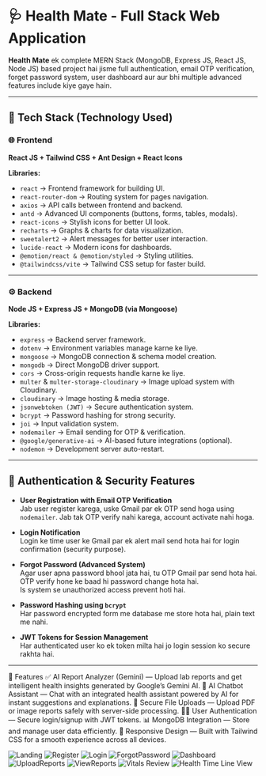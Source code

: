 # 🩺 Health Mate - Full Stack Web Application

**Health Mate** ek complete MERN Stack (MongoDB, Express JS, React JS, Node JS) based project hai jisme full authentication, email OTP verification, forget password system, user dashboard aur aur bhi multiple advanced features include kiye gaye hain.

---

## 🧩 Tech Stack (Technology Used)

### 🌐 Frontend

**React JS + Tailwind CSS + Ant Design + React Icons**

**Libraries:**

- `react` → Frontend framework for building UI.
- `react-router-dom` → Routing system for pages navigation.
- `axios` → API calls between frontend and backend.
- `antd` → Advanced UI components (buttons, forms, tables, modals).
- `react-icons` → Stylish icons for better UI look.
- `recharts` → Graphs & charts for data visualization.
- `sweetalert2` → Alert messages for better user interaction.
- `lucide-react` → Modern icons for dashboards.
- `@emotion/react & @emotion/styled` → Styling utilities.
- `@tailwindcss/vite` → Tailwind CSS setup for faster build.

---

### ⚙️ Backend

**Node JS + Express JS + MongoDB (via Mongoose)**

**Libraries:**

- `express` → Backend server framework.
- `dotenv` → Environment variables manage karne ke liye.
- `mongoose` → MongoDB connection & schema model creation.
- `mongodb` → Direct MongoDB driver support.
- `cors` → Cross-origin requests handle karne ke liye.
- `multer` & `multer-storage-cloudinary` → Image upload system with Cloudinary.
- `cloudinary` → Image hosting & media storage.
- `jsonwebtoken (JWT)` → Secure authentication system.
- `bcrypt` → Password hashing for strong security.
- `joi` → Input validation system.
- `nodemailer` → Email sending for OTP & verification.
- `@google/generative-ai` → AI-based future integrations (optional).
- `nodemon` → Development server auto-restart.

---

## 🔐 Authentication & Security Features

- **User Registration with Email OTP Verification**  
  Jab user register karega, uske Gmail par ek OTP send hoga using `nodemailer`. Jab tak OTP verify nahi karega, account activate nahi hoga.

- **Login Notification**  
  Login ke time user ke Gmail par ek alert mail send hota hai for login confirmation (security purpose).

- **Forgot Password (Advanced System)**  
  Agar user apna password bhool jata hai, tu OTP Gmail par send hota hai. OTP verify hone ke baad hi password change hota hai.  
  Is system se unauthorized access prevent hoti hai.

- **Password Hashing using `bcrypt`**  
  Har password encrypted form me database me store hota hai, plain text me nahi.

- **JWT Tokens for Session Management**  
  Har authenticated user ko ek token milta hai jo login session ko secure rakhta hai.

---

🧠 Features
✅ AI Report Analyzer (Gemini) — Upload lab reports and get intelligent health insights generated by Google’s Gemini AI. 💬 AI Chatbot Assistant — Chat with an integrated health assistant powered by AI for instant suggestions and explanations. 🧾 Secure File Uploads — Upload PDF or image reports safely with server-side processing. 🧍‍♂️ User Authentication — Secure login/signup with JWT tokens. 📊 MongoDB Integration — Store and manage user data efficiently. 🎨 Responsive Design — Built with Tailwind CSS for a smooth experience across all devices.

![Landing](./public/screencapture-localhost-5173-health-mate-2025-10-29-11_32_31.png)
![Register](./public/screencapture-localhost-5173-signup-2025-10-29-11_33_11.png)
![Login](./public/screencapture-localhost-5173-login-2025-10-29-11_32_43.png)
![ForgotPassword](./public/screencapture-localhost-5173-forgottenPassword-2025-10-29-11_33_00.png)
![Dashboard](./public/screencapture-localhost-5173-dashboard-2025-10-29-11_22_29.png)
![UploadReports](./public/public/screencapture-localhost-5173-uploadReports-2025-10-29-11_30_55.png.png)
![ViewReports](./public/screencapture-localhost-5173-viewReports-2025-10-29-11_31_10.png)
![Vitals Review](./public/screencapture-localhost-5173-addMinalVitals-2025-10-29-11_31_52.png)
![Health Time Line View](./public/screencapture-localhost-5173-timeLineView-2025-10-29-11_32_02.png)
